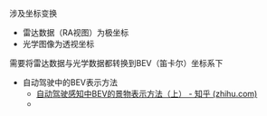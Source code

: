 涉及坐标变换
* 雷达数据（RA视图）为极坐标
* 光学图像为透视坐标

需要将雷达数据与光学数据都转换到BEV（笛卡尔）坐标系下

* 自动驾驶中的BEV表示方法
	* [自动驾驶感知中BEV的景物表示方法（上） - 知乎 (zhihu.com)](https://zhuanlan.zhihu.com/p/365543182)
	* 